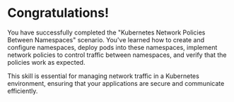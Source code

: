 # Congratulations!

You have successfully completed the "Kubernetes Network Policies Between Namespaces" scenario. You've learned how to create and configure namespaces, deploy pods into these namespaces, implement network policies to control traffic between namespaces, and verify that the policies work as expected.

This skill is essential for managing network traffic in a Kubernetes environment, ensuring that your applications are secure and communicate efficiently.